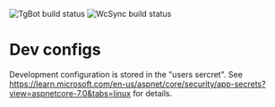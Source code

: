 ![TgBot build status](https://github.com/skohub/tm/actions/workflows/build-tgbot.yml/badge.svg) ![WcSync build status](https://github.com/skohub/tm/actions/workflows/build-wcsync.yml/badge.svg)

# Dev configs

Development configuration is stored in the "users sercret". See https://learn.microsoft.com/en-us/aspnet/core/security/app-secrets?view=aspnetcore-7.0&tabs=linux for details.